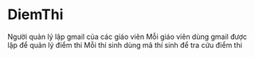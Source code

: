 ﻿# DiemThi
Người quản lý lập gmail của các giáo viên
Mỗi giáo viên dùng gmail được lập để quản lý điểm thi
Mỗi thí sinh dùng mã thí sinh để tra cứu điểm thi